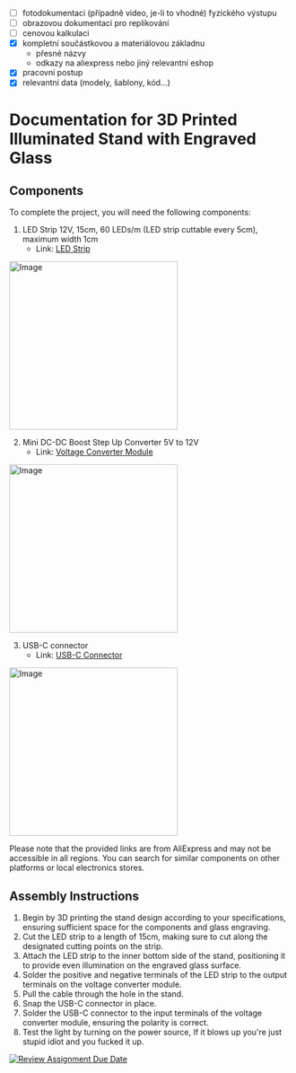- [ ] fotodokumentaci (případně video, je-li to vhodné) fyzického výstupu 
- [ ] obrazovou dokumentaci pro replikování 
- [ ] cenovou kalkulaci
- [x] kompletní součástkovou a materiálovou základnu 
  - přesné názvy
  - odkazy na aliexpress nebo jiný relevantní eshop
- [x] pracovní postup 
- [x] relevantní data (modely, šablony, kód...) 

# Documentation for 3D Printed Illuminated Stand with Engraved Glass

## Components

To complete the project, you will need the following components:

1. LED Strip 12V, 15cm, 60 LEDs/m (LED strip cuttable every 5cm), maximum width 1cm
   - Link: [LED Strip](https://www.aliexpress.com/item/1005004967933035.html?spm=a2g0o.productlist.main.25.3bbe23f8kSqNyD&algo_pvid=06079635-8ff7-4dec-a879-726505c34f48&algo_exp_id=06079635-8ff7-4dec-a879-726505c34f48-12&pdp_npi=3%40dis%21USD%211.82%210.49%21%21%21%21%21%402145279016855507342948026d0790%2112000031187418514%21sea%21CZ%210&curPageLogUid=7kCXokztJPnL)
  <img src="https://github.com/pslib-cz/2022-p2a-mme-pppp-StepanKakes/assets/91247524/e934a384-8107-484e-a76a-c0f691999bf6" alt="Image" width="300">


2. Mini DC-DC Boost Step Up Converter 5V to 12V
   - Link: [Voltage Converter Module](https://www.aliexpress.com/item/1005005099648987.html?spm=a2g0o.productlist.main.3.23635d9bmhGQgA&algo_pvid=c21850e6-72cd-494a-9bdb-dd5ce36bb292&algo_exp_id=c21850e6-72cd-494a-9bdb-dd5ce36bb292-1&pdp_npi=3%40dis%21USD%212.36%212.22%21%21%21%21%21%402145288516855635971621980d072e%2112000031657326408%21sea%21CZ%210&curPageLogUid=Magb7as1JShw)
  <img src="https://github.com/pslib-cz/2022-p2a-mme-pppp-StepanKakes/assets/91247524/d65d6082-d1a1-4042-bb11-10e825dc906d" alt="Image" width="300">

3. USB-C connector
   - Link: [USB-C Connector](https://www.aliexpress.com/item/1005005366459526.html?spm=a2g0o.productlist.main.1.1973281chbAlQy&algo_pvid=260ddf40-8ddd-4463-920a-8249704a16e4&algo_exp_id=260ddf40-8ddd-4463-920a-8249704a16e4-0&pdp_npi=3%40dis%21USD%212.33%211.21%21%21%21%21%21%402100b18f16855505922076539d078a%2112000032759156063%21sea%21CZ%210&curPageLogUid=EuXdn7Bztb9x)
  <img src="https://github.com/pslib-cz/2022-p2a-mme-pppp-StepanKakes/assets/91247524/f3180fef-4baf-438d-a6b7-979127a7ca98" alt="Image" width="300">

Please note that the provided links are from AliExpress and may not be accessible in all regions. You can search for similar components on other platforms or local electronics stores.

## Assembly Instructions

1. Begin by 3D printing the stand design according to your specifications, ensuring sufficient space for the components and glass engraving.
2. Cut the LED strip to a length of 15cm, making sure to cut along the designated cutting points on the strip.
3. Attach the LED strip to the inner bottom side of the stand, positioning it to provide even illumination on the engraved glass surface.
4. Solder the positive and negative terminals of the LED strip to the output terminals on the voltage converter module.
5. Pull the cable through the hole in the stand.
6. Snap the USB-C connector in place.
7. Solder the USB-C connector to the input terminals of the voltage converter module, ensuring the polarity is correct.
8. Test the light by turning on the power source, If it blows up you're just stupid idiot and you fucked it up.

[![Review Assignment Due Date](https://classroom.github.com/assets/deadline-readme-button-24ddc0f5d75046c5622901739e7c5dd533143b0c8e959d652212380cedb1ea36.svg)](https://classroom.github.com/a/V-0A61vX)

